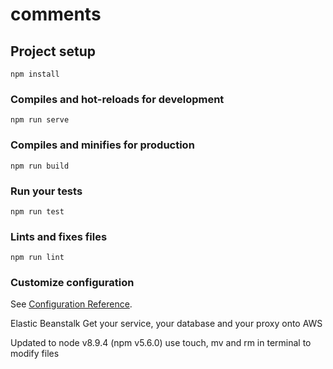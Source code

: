 # comments

## Project setup
```
npm install
```

### Compiles and hot-reloads for development
```
npm run serve
```

### Compiles and minifies for production
```
npm run build
```

### Run your tests
```
npm run test
```

### Lints and fixes files
```
npm run lint
```

### Customize configuration
See [Configuration Reference](https://cli.vuejs.org/config/).

Elastic Beanstalk
Get your service, your database and your proxy onto AWS

Updated to node v8.9.4 (npm v5.6.0)
use touch, mv and rm in terminal to modify files